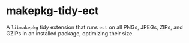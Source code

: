 makepkg-tidy-ect
===

A `libmakepkg` tidy extension that runs `ect` on all PNGs, JPEGs, ZIPs, and
GZIPs in an installed package, optimizing their size.

